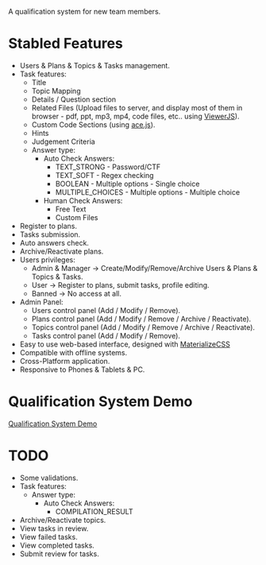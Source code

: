 A qualification system for new team members.

# Stabled Features
* Users & Plans & Topics & Tasks management.
* Task features:
    * Title
    * Topic Mapping
    * Details / Question section
    * Related Files (Upload files to server, and display most of them in browser - pdf, ppt, mp3, mp4, code files, etc.. using [ViewerJS](http://github.com/kogmbh/ViewerJS)).
    * Custom Code Sections (using [ace.js](https://github.com/ajaxorg/ace)).
    * Hints
    * Judgement Criteria
    * Answer type:
        * Auto Check Answers:
            * TEXT_STRONG - Password/CTF
            * TEXT_SOFT - Regex checking
            * BOOLEAN - Multiple options - Single choice
            * MULTIPLE_CHOICES - Multiple options - Multiple choice
        * Human Check Answers:
            * Free Text
            * Custom Files
* Register to plans.
* Tasks submission.
* Auto answers check.
* Archive/Reactivate plans.
* Users privileges:
    * Admin & Manager   -> Create/Modify/Remove/Archive Users & Plans & Topics & Tasks.
    * User              -> Register to plans, submit tasks, profile editing.
    * Banned            -> No access at all.
* Admin Panel:
    * Users control panel (Add / Modify / Remove).
    * Plans control panel (Add / Modify / Remove / Archive / Reactivate).
    * Topics control panel (Add / Modify / Remove / Archive / Reactivate).
    * Tasks control panel (Add / Modify / Remove).
* Easy to use web-based interface, designed with [MaterializeCSS](https://materializecss.com/)
* Compatible with offline systems.
* Cross-Platform application.
* Responsive to Phones & Tablets & PC.

# Qualification System Demo
[Qualification System Demo](https://qualification-plan-demo.herokuapp.com/)

# TODO
* Some validations.
* Task features:
    * Answer type:
        * Auto Check Answers:
            * COMPILATION_RESULT
* Archive/Reactivate topics.
* View tasks in review.
* View failed tasks.
* View completed tasks.
* Submit review for tasks.